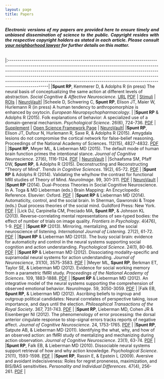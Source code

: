 ```yaml
---
layout: page
title: Papers
---
```


<h6 align="justify"><strong>Electronic versions of my papers are provided here to ensure timely and unbiased dissemination of science to the public. Copyright resides with the respective copyright holders as stated in each article. Please consult <a href="/papers/pdf/better_call_saul_copyright.jpg">your neighborhood lawyer</a> for further details on this matter.</strong></h6> 

                                                     
|:--------------------------------------------------------------------------------------------------------------------------------------------------------------------------------------------------------------------------------------------------------------------------------------------------------------------------------------------------------------------------------------------------------------------------|
|**Spunt RP**, Kemmerer D, & Adolphs R (in press) The neural basis of conceptualizing the same action at different levels of abstraction. *Social Cognitive & Affective Neuroscience*. [URL](http://scan.oxfordjournals.org/content/early/2015/07/27/scan.nsv084) [PDF](/papers/pdf/Spunt_Kemmerer_Adolphs-InPress-SCAN.pdf) \| [Stimuli](/papers/materials/stimulus_set.xlsx) \| [ROIs](/papers/materials/ROI_SpuntKemmererAdolphs-SCAN.zip) \| [NeuroVault](http://neurovault.org/collections/694/)|
|Scheele D, Schwering C, **Spunt RP**, Elison JT, Maier W, Hurlemann R (in press) A human tendency to anthropomorphize is enhanced by oxytocin. *European Neuropsychopharmacology*.                                                                                                                                                                                                                                         |
|**Spunt RP** & Adolphs R (2015). Folk explanations of behavior: A specialized use of a domain-general mechanism. *Psychological Science*. 26(6), 724-736. [PDF](/papers/pdf/Spunt_&_Adolphs_2015_Psycholog_Sci.pdf) \| [Supplement](/papers/pdf/Spunt_&_Adolphs_2015_Psycholog_Sci_Supplement.pdf) \| [Open Science Framework Page](https://osf.io/59cbe/) \| [NeuroVault](http://neurovault.org/collections/297/)|
|**Spunt RP**, Elison JT, Dufour N, Hurlemann R, Saxe R, & Adolphs R (2015). Amygdala lesions do not compromise the cortical network for false-belief reasoning. Proceedings of the National Academy of Sciences. 112(15), 4827-4832.  [PDF](/papers/pdf/Spunt_et_al_2015_PNAS.pdf)                                                                           |
|**Spunt RP**, Meyer ML, & Lieberman MD (2015). The default mode of human brain function primes the intentional stance. *Journal of Cognitive Neuroscience*. 27(6), 1116-1124. [PDF](/papers/pdf/Spunt_et_al_2015_J_Cogn_Neurosci.pdf) \| [NeuroVault](http://neurovault.org/collections/446/)                                                                                                                        |
|Schaafsma SM, Pfaff DW, **Spunt RP**, & Adolphs R (2015). Deconstructing and Reconstructing "Theory of Mind". *Trends in Cognitive Sciences*. 19(2), 65-72. [PDF](/papers/pdf/Schaafsma_et_al_2014_105.pdf)                                                                                                                                                  |
|**Spunt RP** & Adolphs R (2014). Validating the why/how the contrast for functional MRI studies of Theory of Mind. *NeuroImage*. 99, 301-311.  [PDF](/papers/pdf/Spunt_&_Adolphs_2014.pdf) \| [NeuroVault](http://neurovault.org/collections/445/)                                                                                                                                                                  |
|**Spunt RP** (2014). Dual-Process Theories in Social Cognitive Neuroscience. In A. Toga & MD Lieberman (eds.) Brain Mapping: An Encyclopedic Reference. Elsevier: Oxford. [PDF](/papers/pdf/Spunt_2015_DualProcessTheories.pdf)                                                                                                                              |
|**Spunt RP** & Lieberman MD (2014). Automaticity, control, and the social brain. In Sherman, Gawronski & Trope (eds.) Dual process theories of the social mind. Guildford Press: New York. [PDF](/papers/pdf/Spunt_&_Lieberman_2014.pdf)                                                                                                                     |
|Lick DJ, Carpinella CM, Preciado MA, **Spunt RP**, & Johnson KL (2013). Reverse-correlating mental representations of sex-typed bodies: the effect of number of trials on image quality. *Frontiers in Psychology*. 4(476), 1-9.  [PDF](/papers/pdf/Lick_2013_Front_Psychol.pdf)                                                                             |
|**Spunt RP** (2013). Mirroring, mentalizing, and the social neuroscience of listening. *International Journal of Listening*. 27(2), 61-72.  [PDF](/papers/pdf/Spunt_2013_International_Journal_of_Listening.pdf)                                                                                                                                             |
|**Spunt RP** & Lieberman MD (2013). The busy social brain: evidence for automaticity and control in the neural systems supporting social cognition and action understanding. *Psychological Science*. 24(1), 80-86. [PDF](/papers/pdf/Spunt_2013_Psycholog_Sci.pdf)                                                                                          |
|**Spunt RP** & Lieberman MD (2012). Dissociating modality-specific and supramodal neural systems for action understanding. *Journal of Neuroscience*, 31(10), 3575-3583.  [PDF](/papers/pdf/Spunt_2012_Journal_of_Neuroscience.pdf)                                                                                                                          |
|Meyer ML, **Spunt RP**, Berkman ET, Taylor SE, & Lieberman MD (2012). Evidence for social working memory from a parametric fMRI study. *Proceedings of the National Academy of Sciences*. 109, 1883-1888. [PDF](/papers/pdf/Meyer_2012_Proceedings_of_the_National_Academy_of_Sciences.pdf)                                                                  |
|**Spunt RP** & Lieberman MD (2012). An integrative model of the neural systems supporting the comprehension of observed emotional behavior. *NeuroImage*. 59, 3050-3059. [PDF](/papers/pdf/Spunt_2012_NeuroImage.pdf)                                                                                                                                        |
|Falk EB, **Spunt RP**, & Lieberman MD (2012). Ascribing beliefs to ingroup and outgroup political candidates: Neural correlates of perspective taking, issue importance, and days until the election. *Philosophical Transactions of the Royal Society*. 367, 731-743. [PDF](/papers/pdf/Falk_2012_Philos_Trans_R_Soc_Lond_B_Biol_Sci.pdf)                   |
|**Spunt RP**, Lieberman MD, Cohen JR & Eisenberger NI (2012). The phenomenology of error processing: the dorsal anterior cingulate response to stop-signal errors tracks reports of negative affect. *Journal of Cognitive Neuroscience*. 24, 1753-1765. [PDF](/papers/pdf/Spunt_2012_J_Cogn_Neurosci.pdf)                                                   |
|**Spunt RP**, Satpute AB, & Lieberman MD (2011). Identifying the what, why, and how of an observed action: an fMRI study of mentalizing and mechanizing during action observation. *Journal of Cognitive Neuroscience*. 23(1), 63-74. [PDF](/papers/pdf/Spunt_2011_J_Cogn_Neurosci.pdf)                                                                      |
|**Spunt RP**, Falk EB, & Lieberman MD (2010). Dissociable neural systems support retrieval of how and why action knowledge. *Psychological Science*.  21(11), 1593-1598. [PDF](/papers/pdf/Spunt_2010_Psycholog_Sci.pdf)                                                                                                                                     |
|**Spunt RP**, Rassin E, & Epstein L (2009). Aversive and avoidant indecisiveness: Roles for regret proneness, maximization, and BIS/BAS sensitivities. *Personality and Individual Differences*. 47(4), 256-261.  [PDF](/papers/pdf/Spunt_2009_Personality_and_Individual_Differences.pdf)                                                                   |
